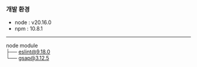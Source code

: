 ### 개발 환경 
- node : v20.16.0
- npm : 10.8.1
___ 
node module   
├── eslint@9.18.0  
└── gsap@3.12.5
